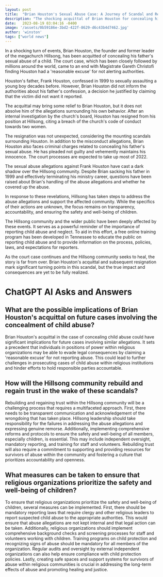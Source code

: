 ```yaml
---
layout: post
title:  "Brian Houston's Sexual Abuse Case: A Journey of Scandal and Resignation"
description: "The shocking acquittal of Brian Houston for concealing his father's sexual abuse is just one piece of a larger scandal that has rocked the Hillsong community. This article dives deep into the events surrounding the case, shedding light on the allegations, the resignation, and the ongoing legal proceedings."
date:   2023-08-19 03:04:16 -0400
image: '/assets/0b59186e-3bd2-422f-8629-d6c43b4d7462.jpg'
author: 'winston'
tags: ["world news"]
---
```


In a shocking turn of events, Brian Houston, the founder and former leader of the megachurch Hillsong, has been acquitted of concealing his father's sexual abuse of a child. The court case, which has been closely followed by millions around the world, came to an end with Magistrate Gareth Christofi finding Houston had a 'reasonable excuse' for not alerting authorities.

Houston's father, Frank Houston, confessed in 1999 to sexually assaulting a young boy decades before. However, Brian Houston did not inform the authorities about his father's confession, a decision he justified by claiming that the victim did not want it reported.

The acquittal may bring some relief to Brian Houston, but it does not absolve him of the allegations surrounding his own behavior. After an internal investigation by the church's board, Houston has resigned from his position at Hillsong, citing a breach of the church's code of conduct towards two women.

The resignation was not unexpected, considering the mounting scandals surrounding Houston. In addition to the misconduct allegations, Brian Houston also faces criminal charges related to concealing his father's sexual abuse. He has pleaded not guilty and vehemently maintains his innocence. The court processes are expected to take up most of 2022.

The sexual abuse allegations against Frank Houston have cast a dark shadow over the Hillsong community. Despite Brian sacking his father in 1999 and effectively terminating his ministry career, questions have been raised about Brian's handling of the abuse allegations and whether he covered up the abuse.

In response to these revelations, Hillsong has taken steps to address the abuse allegations and support the affected community. While the specifics of their actions are unknown, the focus remains on transparency, accountability, and ensuring the safety and well-being of children.

The Hillsong community and the wider public have been deeply affected by these events. It serves as a powerful reminder of the importance of reporting child abuse and neglect. To aid in this effort, a free online training program has been developed in Tennessee to educate the public on reporting child abuse and to provide information on the process, policies, laws, and expectations for reporters.

As the court case continues and the Hillsong community seeks to heal, the story is far from over. Brian Houston's acquittal and subsequent resignation mark significant turning points in this scandal, but the true impact and consequences are yet to be fully realized.


# ChatGPT AI Asks and Answers
## What are the possible implications of Brian Houston's acquittal on future cases involving the concealment of child abuse?
Brian Houston's acquittal in the case of concealing child abuse could have significant implications for future cases involving similar allegations. It sets a precedent that individuals in positions of power within religious organizations may be able to evade legal consequences by claiming a 'reasonable excuse' for not reporting abuse. This could lead to further challenges in prosecuting cases of child abuse within religious institutions and hinder efforts to hold responsible parties accountable.

## How will the Hillsong community rebuild and regain trust in the wake of these scandals?
Rebuilding and regaining trust within the Hillsong community will be a challenging process that requires a multifaceted approach. First, there needs to be transparent communication and acknowledgement of the wrongdoing that has taken place. Hillsong leadership should take responsibility for the failures in addressing the abuse allegations and expressing genuine remorse. Additionally, implementing comprehensive reforms and protocols to ensure the safety and well-being of all members, especially children, is essential. This may include independent oversight, mandatory reporting, and training for staff and volunteers. Rebuilding trust will also require a commitment to supporting and providing resources for survivors of abuse within the community and fostering a culture that prioritizes accountability and openness.

## What measures can be taken to ensure that religious organizations prioritize the safety and well-being of children?
To ensure that religious organizations prioritize the safety and well-being of children, several measures can be implemented. First, there should be mandatory reporting laws that require clergy and other religious leaders to report suspected child abuse to the appropriate authorities. This would ensure that abuse allegations are not kept internal and that legal action can be taken. Additionally, religious organizations should implement comprehensive background checks and screening processes for staff and volunteers working with children. Training programs on child protection and recognizing signs of abuse should be mandatory for all members of the organization. Regular audits and oversight by external independent organizations can also help ensure compliance with child protection policies. Lastly, creating safe spaces and support systems for survivors of abuse within religious communities is crucial in addressing the long-term effects of abuse and promoting healing and justice.


